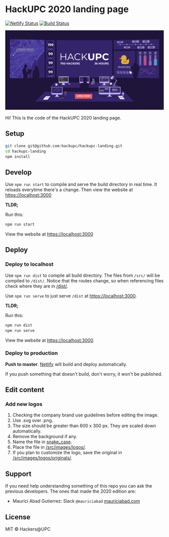 # HackUPC 2020 landing page

[![Netlify Status](https://api.netlify.com/api/v1/badges/bb959f3f-1a5f-479e-80ec-d1f0c2ace501/deploy-status)](https://app.netlify.com/sites/hackupc/deploys) [![Build Status](https://travis-ci.com/hackupc/hackupc-landing.svg?branch=master)](https://travis-ci.com/hackupc/hackupc-landing)

![HackUPC 2020 landing preview](src/assets/ogimage.png)

Hi! This is the code of the HackUPC 2020 landing page.

## Setup

```sh
git clone git@github.com:hackupc/hackupc-landing.git
cd hackupc-landing
npm install
```

## Develop

Use `npm run start` to compile and serve the build directory in real time. It reloads everytime there's a change. Then view the website at [https://localhost:3000](https://localhost:3000)

**TLDR;**

Run this:

```sh
npm run start
```

View the website at [https://localhost:3000](https://localhost:3000)

## Deploy

### Deploy to localhost

Use `npm run dist` to compile all build directory.
The files from `/src/` will be compiled to `/dist/`. Notice that the routes change, so when referencing files check where they are in [/dist/](/dist/]).

Use `npm run serve` to just serve `/dist` at [https://localhost:3000](https://localhost:3000).

**TLDR;**

Run this:

```sh
npm run dist
npm run serve
```

View the website at [https://localhost:3000](https://localhost:3000).

### Deploy to production

**Push to master**. [Netlify](https://app.netlify.com/sites/hackupc) will build and deploy automatically.

If you push something that doesn't build, don't worry, it won't be published.

## Edit content

### Add new logos

1. Checking the company brand use guidelines before editing the image.
1. Use .svg over .png.
1. The size should be greater than 600 x 300 px. They are scaled down automatically.
1. Remove the background if any.
1. Name the file in [snake_case](https://medium.com/swlh/string-case-styles-camel-pascal-snake-and-kebab-case-981407998841).
1. Place the file in [/src/images/logos/](/src/images/logos/).
1. If you plan to customize the logo, save the original in [/src/images/logos/originals/](/src/images/logos/originals/).

## Support

If you need help understanding something of this repo you can ask the previous developers. The ones that made the 2020 edition are:

- Maurici Abad Gutierrez: Slack `@mauriciabad` [mauriciabad.com](https://mauriciabad.com/)

## License

MIT © Hackers@UPC

